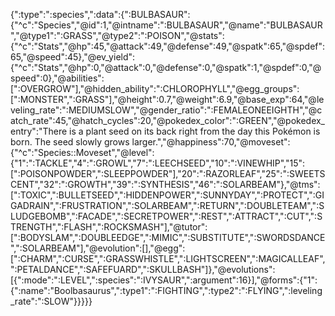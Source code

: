 {":type":":species",":data":{":BULBASAUR":{"^c":"Species","@id":1,"@intname":":BULBASAUR","@name":"BULBASAUR","@type1":":GRASS","@type2":":POISON","@stats":{"^c":"Stats","@hp":45,"@attack":49,"@defense":49,"@spatk":65,"@spdef":65,"@speed":45},"@ev_yield":{"^c":"Stats","@hp":0,"@attack":0,"@defense":0,"@spatk":1,"@spdef":0,"@speed":0},"@abilities":[":OVERGROW"],"@hidden_ability":":CHLOROPHYLL","@egg_groups":[":MONSTER",":GRASS"],"@height":0.7,"@weight":6.9,"@base_exp":64,"@leveling_rate":":MEDIUMSLOW","@gender_ratio":":FEMALEONEEIGHTH","@catch_rate":45,"@hatch_cycles":20,"@pokedex_color":":GREEN","@pokedex_entry":"There is a plant seed on its back right from the day this Pokémon is born. The seed slowly grows larger.","@happiness":70,"@moveset":{"^c":"Species::Moveset","@level":{"1":":TACKLE","4":":GROWL","7":":LEECHSEED","10":":VINEWHIP","15":[":POISONPOWDER",":SLEEPPOWDER"],"20":":RAZORLEAF","25":":SWEETSCENT","32":":GROWTH","39":":SYNTHESIS","46":":SOLARBEAM"},"@tms":[":TOXIC",":BULLETSEED",":HIDDENPOWER",":SUNNYDAY",":PROTECT",":GIGADRAIN",":FRUSTRATION",":SOLARBEAM",":RETURN",":DOUBLETEAM",":SLUDGEBOMB",":FACADE",":SECRETPOWER",":REST",":ATTRACT",":CUT",":STRENGTH",":FLASH",":ROCKSMASH"],"@tutor":[":BODYSLAM",":DOUBLEEDGE",":MIMIC",":SUBSTITUTE",":SWORDSDANCE",":SOLARBEAM"],"@evolution":[],"@egg":[":CHARM",":CURSE",":GRASSWHISTLE",":LIGHTSCREEN",":MAGICALLEAF",":PETALDANCE",":SAFEFUARD",":SKULLBASH"]},"@evolutions":[{":mode":":LEVEL",":species":":IVYSAUR",":argument":16}],"@forms":{"1":{":name":"Boolbasaurus",":type1":":FIGHTING",":type2":":FLYING",":leveling_rate":":SLOW"}}}}}